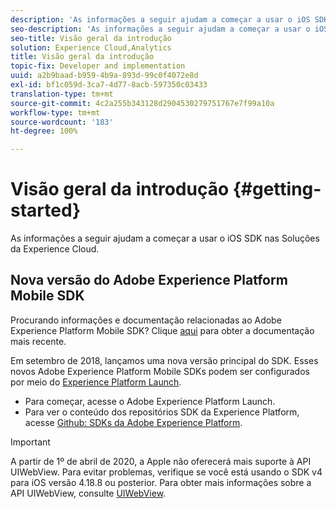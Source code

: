 ```yaml
---
description: 'As informações a seguir ajudam a começar a usar o iOS SDK nas Soluções da Experience Cloud '
seo-description: 'As informações a seguir ajudam a começar a usar o iOS SDK nas Soluções da Experience Cloud '
seo-title: Visão geral da introdução
solution: Experience Cloud,Analytics
title: Visão geral da introdução
topic-fix: Developer and implementation
uuid: a2b9baad-b959-4b9a-893d-99c0f4072e8d
exl-id: bf1c059d-3ca7-4d77-8acb-597350c03433
translation-type: tm+mt
source-git-commit: 4c2a255b343128d2904530279751767e7f99a10a
workflow-type: tm+mt
source-wordcount: '183'
ht-degree: 100%

---
```


# Visão geral da introdução {#getting-started}

As informações a seguir ajudam a começar a usar o iOS SDK nas Soluções da Experience Cloud.

## Nova versão do Adobe Experience Platform Mobile SDK

Procurando informações e documentação relacionadas ao Adobe Experience Platform Mobile SDK? Clique [aqui](https://aep-sdks.gitbook.io/docs/) para obter a documentação mais recente.

Em setembro de 2018, lançamos uma nova versão principal do SDK. Esses novos Adobe Experience Platform Mobile SDKs podem ser configurados por meio do [Experience Platform Launch](https://www.adobe.com/br/experience-platform/launch.html).

* Para começar, acesse o Adobe Experience Platform Launch.
* Para ver o conteúdo dos repositórios SDK da Experience Platform, acesse [Github: SDKs da Adobe Experience Platform](https://github.com/Adobe-Marketing-Cloud/acp-sdks).

>[!IMPORTANT]
>
>A partir de 1º de abril de 2020, a Apple não oferecerá mais suporte à API UIWebView. Para evitar problemas, verifique se você está usando o SDK v4 para iOS versão 4.18.8 ou posterior. Para obter mais informações sobre a API UIWebView, consulte [UIWebView](https://developer.apple.com/documentation/uikit/uiwebview).
